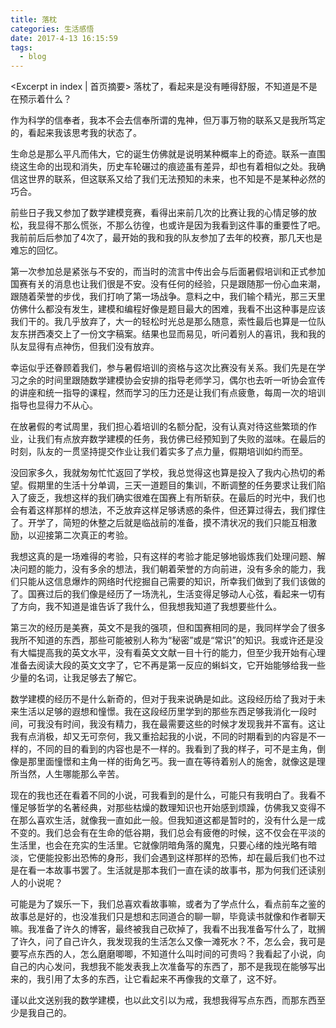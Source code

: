 ```yaml
---
title: 落枕
categories: 生活感悟
date: 2017-4-13 16:15:59
tags:
  - blog
---
```

<Excerpt in index | 首页摘要>
落枕了，看起来是没有睡得舒服，不知道是不是在预示着什么？

作为科学的信奉者，我本不会去信奉所谓的鬼神，但万事万物的联系又是我所笃定的，看起来我该思考我的状态了。

<!--more--><The rest of contents | 余下全文>
生命总是那么平凡而伟大，它的诞生仿佛就是说明某种概率上的奇迹。联系一直围绕这生命的出现和消失，历史车轮碾过的痕迹虽有差异，却也有着相似之处。我确信这世界的联系，但这联系又给了我们无法预知的未来，也不知是不是某种必然的巧合。

前些日子我又参加了数学建模竞赛，看得出来前几次的比赛让我的心情足够的放松，我显得不那么慌张，不那么彷徨，也或许是因为我看到这件事的重要性了吧。我前前后后参加了4次了，最开始的我和我的队友参加了去年的校赛，那几天也是难忘的回忆。

第一次参加总是紧张与不安的，而当时的流言中传出会与后面暑假培训和正式参加国赛有关的消息也让我们很是不安。没有任何的经验，只是跟随那一份心血来潮，跟随着荣誉的步伐，我们打响了第一场战争。意料之中，我们输个精光，那三天里仿佛什么都没有发生，建模和编程好像是题目最大的困难，我看不出这种事是应该我们干的。我几乎放弃了，大一的轻松时光总是那么随意，索性最后也算是一位队友东拼西凑交上了一份文字稿案。结果也显而易见，听问着别人的喜讯，我和我的队友显得有点神伤，但我们没有放弃。

幸运似乎还眷顾着我们，参与暑假培训的资格与这次比赛没有关系。我们先是在学习之余的时间里跟随数学建模协会安排的指导老师学习，偶尔也去听一听协会宣传的讲座和统一指导的课程，然而学习的压力还是让我们有点疲惫，每周一次的培训指导也显得力不从心。

在放暑假的考试周里，我们担心着培训的名额分配，没有认真对待这些繁琐的作业，让我们有点放弃数学建模的任务，我仿佛已经预知到了失败的滋味。在最后的时刻，队友的一贯坚持提交作业让我们着实多了点力量，假期培训如约而至。

没回家多久，我就匆匆忙忙返回了学校，我总觉得这也算是投入了我内心热切的希望。假期里的生活十分单调，三天一道题目的集训，不断调整的任务要求让我们陷入了疲乏，我想这样的我们确实很难在国赛上有所斩获。在最后的时光中，我们也会有着这样那样的想法，不乏放弃这样足够诱惑的条件，但还算过得去，我们撑住了。开学了，简短的休整之后就是临战前的准备，摸不清状况的我们只能互相激励，以迎接第二次真正的考验。

我想这真的是一场难得的考验，只有这样的考验才能足够地锻炼我们处理问题、解决问题的能力，没有多余的想法，我们朝着荣誉的方向前进，没有多余的能力，我们只能从这信息爆炸的网络时代挖掘自己需要的知识，所幸我们做到了我们该做的了。国赛过后的我们像是经历了一场洗礼，生活变得足够动人心弦，看起来一切有了方向，我不知道是谁告诉了我什么，但我想我知道了我想要些什么。

第三次的经历是美赛，英文不是我的强项，但和国赛相同的是，我同样学会了很多我所不知道的东西，那些可能被别人称为“秘密”或是“常识”的知识。我或许还是没有大幅提高我的英文水平，没有看英文文献一目十行的能力，但至少我开始有心理准备去阅读大段的英文文字了，它不再是第一反应的蝌蚪文，它开始能够给我一些少量的名词，让我足够去了解它。

数学建模的经历不是什么新奇的，但对于我来说确是如此。这段经历给了我对于未来生活以足够的遐想和憧憬。我在这段经历里学到的那些东西足够我消化一段时间，可我没有时间，我没有精力，我在最需要这些的时候才发现我并不富有。这让我有点消极，却又无可奈何，我又重拾起我的小说，不同的时期看到的内容是不一样的，不同的目的看到的内容也是不一样的。我看到了我的样子，可不是主角，倒像是那里面憧憬和主角一样的街角乞丐。我一直在等待着别人的施舍，就像这是理所当然，人生哪能那么辛苦。

现在的我也还在看着不同的小说，可我看到的是什么，可能只有我明白了。我看不懂足够哲学的名著经典，对那些枯燥的数理知识也开始感到烦躁，仿佛我又变得不在那么喜欢生活，就像我一直如此一般。但我知道这都是暂时的，没有什么是一成不变的。我们总会有在生命的低谷期，我们总会有疲倦的时候，这不仅会在平淡的生活里，也会在充实的生活里。它就像阴暗角落的魔鬼，只要心绪的烛光略有暗淡，它便能投影出恐怖的身形，我们会遇到这样那样的恐怖，却在最后我们也不过是在看一本故事书罢了。生活就是那本我们一直在读的故事书，那为何我们还读别人的小说呢？

可能是为了娱乐一下，我们总喜欢看故事嘛，或者为了学点什么，看点前车之鉴的故事总是好的，也没准我们只是想和志同道合的聊一聊，毕竟读书就像和作者聊天嘛。我准备了许久的博客，最终被我自己砍掉了，我看不出我准备写什么了，耽搁了许久，问了自己许久，我发现我的生活怎么又像一滩死水？不，怎么会，我可是要写点东西的人，怎么磨磨唧唧，不知道什么叫时间的可贵吗？我看起了小说，向自己的内心发问，我想我不能发表我上次准备写的东西了，那不是我现在能够写出来的，我引用了太多的东西，让它看起来不再像我的文章了，这不好。

谨以此文送别我的数学建模，也以此文引以为戒，我想我得写点东西，而那东西至少是我自己的。
